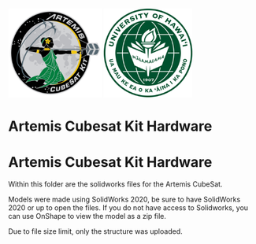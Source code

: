 <img src="/images/artemis.png" alt="Artemis" width="190" height="180"> <img src="/images/university-of-hawaii-manoa.png" alt="University of Hawaii Manoa" width="180" height="180"> <br>

# Artemis Cubesat Kit Hardware

# Artemis Cubesat Kit Hardware

Within this folder are the solidworks files for the Artemis CubeSat.

Models were made using SolidWorks 2020, be sure to have SolidWorks 2020 or up to open the files.
If you do not have access to Solidworks, you can use OnShape to view the model as a zip file.

Due to file size limit, only the structure was uploaded.
